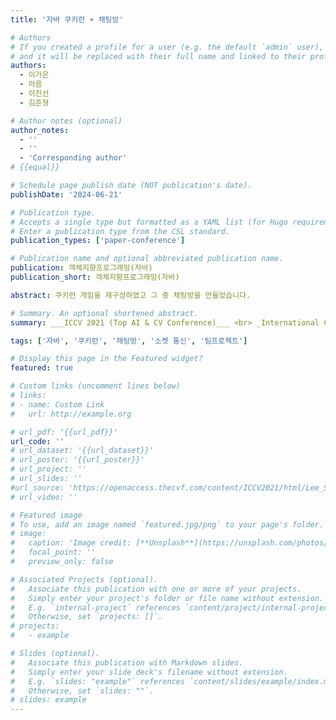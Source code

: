 ```yaml
---
title: '자바 쿠키런 + 채팅방'

# Authors
# If you created a profile for a user (e.g. the default `admin` user), write the username (folder name) here
# and it will be replaced with their full name and linked to their profile.
authors:
  - 이가은
  - 마음
  - 이진선
  - 김준형

# Author notes (optional)
author_notes:
  - ''
  - ''
  - 'Corresponding author'
# {{equal}}

# Schedule page publish date (NOT publication's date).
publishDate: '2024-06-21'

# Publication type.
# Accepts a single type but formatted as a YAML list (for Hugo requirements).
# Enter a publication type from the CSL standard.
publication_types: ['paper-conference']

# Publication name and optional abbreviated publication name.
publication: 객체지향프로그래밍(자바)
publication_short: 객체지향프로그래밍(자바)

abstract: 쿠키런 게임을 재구성하였고 그 중 채팅방을 만들었습니다. 

# Summary. An optional shortened abstract.
summary: ___ICCV 2021 (Top AI & CV Conference)___ <br> _International Conference on Computer Vision2021_

tags: ['자바', '쿠키런', '채팅방', '소켓 통신', '팀프로젝트']

# Display this page in the Featured widget?
featured: true

# Custom links (uncomment lines below)
# links:
# - name: Custom Link
#   url: http://example.org

# url_pdf: '{{url_pdf}}'
url_code: ''
# url_dataset: '{{url_dataset}}'
# url_poster: '{{url_poster}}'
# url_project: ''
# url_slides: ''
#url_source: 'https://openaccess.thecvf.com/content/ICCV2021/html/Lee_Self-Mutating_Network_for_Domain_Adaptive_Segmentation_in_Aerial_Images_ICCV_2021_paper.html'
# url_video: ''

# Featured image
# To use, add an image named `featured.jpg/png` to your page's folder.
# image:
#   caption: 'Image credit: [**Unsplash**](https://unsplash.com/photos/pLCdAaMFLTE)'
#   focal_point: ''
#   preview_only: false

# Associated Projects (optional).
#   Associate this publication with one or more of your projects.
#   Simply enter your project's folder or file name without extension.
#   E.g. `internal-project` references `content/project/internal-project/index.md`.
#   Otherwise, set `projects: []`.
# projects:
#   - example

# Slides (optional).
#   Associate this publication with Markdown slides.
#   Simply enter your slide deck's filename without extension.
#   E.g. `slides: "example"` references `content/slides/example/index.md`.
#   Otherwise, set `slides: ""`.
# slides: example
---
```

